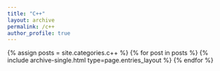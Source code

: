```yaml
---
title: "C++"
layout: archive
permalink: /c++
author_profile: true
---
```



{% assign posts = site.categories.c++ %}
{% for post in posts %} {% include archive-single.html type=page.entries_layout %} {% endfor %}